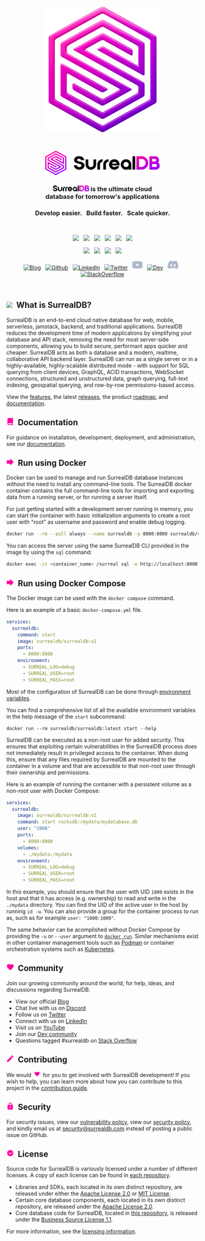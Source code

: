 <br>

<p align="center">
    <img width="300" src="https://github.com/surrealdb/surrealdb/blob/main/img/icon.png?raw=true" alt="SurrealDB Icon">
</p>

<br>

<p align="center">
    <img width="300" src="https://github.com/surrealdb/surrealdb/blob/main/img/black/logo.svg?raw=true" alt="SurrealDB Logo">
</p>

<h3 align="center">
    <img src="https://github.com/surrealdb/surrealdb/blob/main/img/black/text.svg?raw=true" height="15" alt="SurrealDB">
    is the ultimate cloud <br> database for tomorrow's applications
</h3>

<h3 align="center">Develop easier. &nbsp; Build faster. &nbsp; Scale quicker.</h3>

<br>

<p align="center">
    <a href="https://github.com/surrealdb/surrealdb"><img src="https://img.shields.io/github/v/release/surrealdb/surrealdb?color=%23ff00a0&include_prereleases&label=version&sort=semver&style=flat-square"></a>
    &nbsp;
    <a href="https://github.com/surrealdb/surrealdb"><img src="https://img.shields.io/badge/built_with-Rust-dca282.svg?style=flat-square"></a>
    &nbsp;
	<a href="https://github.com/surrealdb/surrealdb/actions"><img src="https://img.shields.io/github/actions/workflow/status/surrealdb/surrealdb/ci.yml?style=flat-square&branch=main"></a>
    &nbsp;
    <a href="https://status.surrealdb.com"><img src="https://img.shields.io/uptimerobot/ratio/7/m784409192-e472ca350bb615372ededed7?label=cloud%20uptime&style=flat-square"></a>
    &nbsp;
    <a href="https://hub.docker.com/repository/docker/surrealdb/surrealdb"><img src="https://img.shields.io/docker/pulls/surrealdb/surrealdb?style=flat-square"></a>
    &nbsp;
    <a href="https://github.com/surrealdb/license"><img src="https://img.shields.io/badge/license-BSL_1.1-00bfff.svg?style=flat-square"></a>
</p>

<p align="center">
	<a href="https://surrealdb.com/discord"><img src="https://img.shields.io/discord/902568124350599239?label=discord&style=flat-square&color=5a66f6"></a>
	&nbsp;
    <a href="https://twitter.com/surrealdb"><img src="https://img.shields.io/badge/twitter-follow_us-1d9bf0.svg?style=flat-square"></a>
    &nbsp;
    <a href="https://dev.to/surrealdb"><img src="https://img.shields.io/badge/dev-join_us-86f7b7.svg?style=flat-square"></a>
    &nbsp;
    <a href="https://www.linkedin.com/company/surrealdb/"><img src="https://img.shields.io/badge/linkedin-connect_with_us-0a66c2.svg?style=flat-square"></a>
</p>

<p align="center">
	<a href="https://surrealdb.com/blog"><img height="25" src="https://github.com/surrealdb/surrealdb/blob/main/img/social/blog.svg?raw=true" alt="Blog"></a>
	&nbsp;
	<a href="https://github.com/surrealdb/surrealdb"><img height="25" src="https://github.com/surrealdb/surrealdb/blob/main/img/social/github.svg?raw=true" alt="Github	"></a>
	&nbsp;
    <a href="https://www.linkedin.com/company/surrealdb/"><img height="25" src="https://github.com/surrealdb/surrealdb/blob/main/img/social/linkedin.svg?raw=true" alt="LinkedIn"></a>
    &nbsp;
    <a href="https://twitter.com/surrealdb"><img height="25" src="https://github.com/surrealdb/surrealdb/blob/main/img/social/twitter.svg?raw=true" alt="Twitter"></a>
    &nbsp;
    <a href="https://www.youtube.com/channel/UCjf2teVEuYVvvVC-gFZNq6w"><img height="25" src="https://github.com/surrealdb/surrealdb/blob/main/img/social/youtube.svg?raw=true" alt="Youtube"></a>
    &nbsp;
    <a href="https://dev.to/surrealdb"><img height="25" src="https://github.com/surrealdb/surrealdb/blob/main/img/social/dev.svg?raw=true" alt="Dev"></a>
    &nbsp;
    <a href="https://surrealdb.com/discord"><img height="25" src="https://github.com/surrealdb/surrealdb/blob/main/img/social/discord.svg?raw=true" alt="Discord"></a>
    &nbsp;
    <a href="https://stackoverflow.com/questions/tagged/surrealdb"><img height="25" src="https://github.com/surrealdb/surrealdb/blob/main/img/social/stack-overflow.svg?raw=true" alt="StackOverflow"></a>
</p>

<br>

<h2><img height="20" src="https://github.com/surrealdb/surrealdb/blob/main/img/whatissurreal.svg?raw=true">&nbsp;&nbsp;What is SurrealDB?</h2>

SurrealDB is an end-to-end cloud native database for web, mobile, serverless, jamstack, backend, and traditional applications. SurrealDB reduces the development time of modern applications by simplifying your database and API stack, removing the need for most server-side components, allowing you to build secure, performant apps quicker and cheaper. SurrealDB acts as both a database and a modern, realtime, collaborative API backend layer. SurrealDB can run as a single server or in a highly-available, highly-scalable distributed mode - with support for SQL querying from client devices, GraphQL, ACID transactions, WebSocket connections, structured and unstructured data, graph querying, full-text indexing, geospatial querying, and row-by-row permissions-based access.

View the [features](https://surrealdb.com/features), the latest [releases](https://surrealdb.com/releases), the product [roadmap](https://surrealdb.com/roadmap), and [documentation](https://surrealdb.com/docs).

<h2><img height="20" src="https://github.com/surrealdb/surrealdb/blob/main/img/documentation.svg?raw=true">&nbsp;&nbsp;Documentation</h2>

For guidance on installation, development, deployment, and administration, see our [documentation](https://surrealdb.com/docs).

<h2><img height="20" src="https://github.com/surrealdb/surrealdb/blob/main/img/gettingstarted.svg?raw=true">&nbsp;&nbsp;Run using Docker</h2>

Docker can be used to manage and run SurrealDB database instances without the need to install any command-line tools. The SurrealDB docker container contains the full command-line tools for importing and exporting data from a running server, or for running a server itself.

For just getting started with a development server running in memory, you can start the container with basic initialization arguments to create a root user with "root" as username and password and enable debug logging.

```bash
docker run --rm --pull always --name surrealdb -p 8000:8000 surrealdb/surrealdb:latest start --log debug --user root --pass root memory
``` 

You can access the server using the same SurrealDB CLI provided in the image by using the `sql` command:

```bash
docker exec -it <container_name> /surreal sql -e http://localhost:8000 -u root -p root --ns test --db test --pretty
```

<h2><img height="20" src="https://github.com/surrealdb/surrealdb/blob/main/img/gettingstarted.svg?raw=true">&nbsp;&nbsp;Run using Docker Compose</h2>

The Docker image can be used with the `docker compose` command.

Here is an example of a basic `docker-compose.yml` file.

```yaml
services:
  surrealdb:
    command: start 
    image: surrealdb/surrealdb:v2
    ports:
      - 8000:8000
    environment:
      - SURREAL_LOG=debug
      - SURREAL_USER=root
      - SURREAL_PASS=root
```

Most of the configuration of SurrealDB can be done through [environment variables](https://surrealdb.com/docs/surrealdb/cli/env).

You can find a comprehensive list of all the available environment variables in the help message of the `start` subcommand:

```shell
docker run --rm surrealdb/surrealdb:latest start --help
```

SurrealDB can be executed as a non-root user for added security. This ensures that exploiting certain vulnerabilities in the SurrealDB process does not immediately result in privileged access to the container. When doing this, ensure that any files required by SurrealDB are mounted to the container in a volume and that are accessible to that non-root user through their ownership and permissions.

Here is an example of running the container with a persistent volume as a non-root user with Docker Compose:

```yaml
services:
  surrealdb:
    image: surrealdb/surrealdb:v2
    command: start rocksdb:/mydata/mydatabase.db
    user: "1000"
    ports:
      - 8000:8000
    volumes:
      - ./mydata:/mydata
    environment:
      - SURREAL_LOG=debug
      - SURREAL_USER=root
      - SURREAL_PASS=root
```

In this example, you should ensure that the user with UID `1000` exists in the host and that it has access (e.g. ownership) to read and write in the `./mydata` directory. You can find the UID of the active user in the host by running `id -u`. You can also provide a group for the container process to run as, such as for example `user: "1000:1000"`.

The same behavior can be acomplished without Docker Compose by providing the `-u` or `--user` argument to [`docker run`](https://docs.docker.com/reference/cli/docker/container/run/). Similar mechanisms exist in other container management tools such as [Podman](https://docs.podman.io/en/latest/markdown/podman-run.1.html#user-u-user-group) or container orchestration systems such as [Kubernetes](https://kubernetes.io/docs/tasks/configure-pod-container/security-context/#set-the-security-context-for-a-pod).

<h2><img height="20" src="https://github.com/surrealdb/surrealdb/blob/main/img/community.svg?raw=true">&nbsp;&nbsp;Community</h2>

Join our growing community around the world, for help, ideas, and discussions regarding SurrealDB.

- View our official [Blog](https://surrealdb.com/blog)
- Chat live with us on [Discord](https://surrealdb.com/discord)
- Follow us on [Twitter](https://twitter.com/surrealdb)
- Connect with us on [LinkedIn](https://www.linkedin.com/company/surrealdb/)
- Visit us on [YouTube](https://www.youtube.com/channel/UCjf2teVEuYVvvVC-gFZNq6w)
- Join our [Dev community](https://dev.to/surrealdb)
- Questions tagged #surrealdb on [Stack Overflow](https://stackoverflow.com/questions/tagged/surrealdb)

<h2><img height="20" src="https://github.com/surrealdb/surrealdb/blob/main/img/contributing.svg?raw=true">&nbsp;&nbsp;Contributing</h2>

We would &nbsp;<img width="15" src="https://github.com/surrealdb/surrealdb/blob/main/img/love.svg?raw=true">&nbsp; for you to get involved with SurrealDB development! If you wish to help, you can learn more about how you can contribute to this project in the [contribution guide](../CONTRIBUTING.md).

<h2><img height="20" src="https://github.com/surrealdb/surrealdb/blob/main/img/security.svg?raw=true">&nbsp;&nbsp;Security</h2>

For security issues, view our [vulnerability policy](https://github.com/surrealdb/surrealdb/security/policy), view our [security policy](https://surrealdb.com/legal/security), and kindly email us at [security@surrealdb.com](mailto:security@surrealdb.com) instead of posting a public issue on GitHub.

<h2><img height="20" src="https://github.com/surrealdb/surrealdb/blob/main/img/license.svg?raw=true">&nbsp;&nbsp;License</h2>

Source code for SurrealDB is variously licensed under a number of different licenses. A copy of each license can be found in [each repository](https://github.com/surrealdb).

- Libraries and SDKs, each located in its own distinct repository, are released under either the [Apache License 2.0](https://github.com/surrealdb/license/blob/main/APL.txt) or [MIT License](https://github.com/surrealdb/license/blob/main/MIT.txt).
- Certain core database components, each located in its own distinct repository, are released under the [Apache License 2.0](https://github.com/surrealdb/license/blob/main/APL.txt).
- Core database code for SurrealDB, located in [this repository](https://github.com/surrealdb/surrealdb), is released under the [Business Source License 1.1](/LICENSE).

For more information, see the [licensing information](https://github.com/surrealdb/license).
